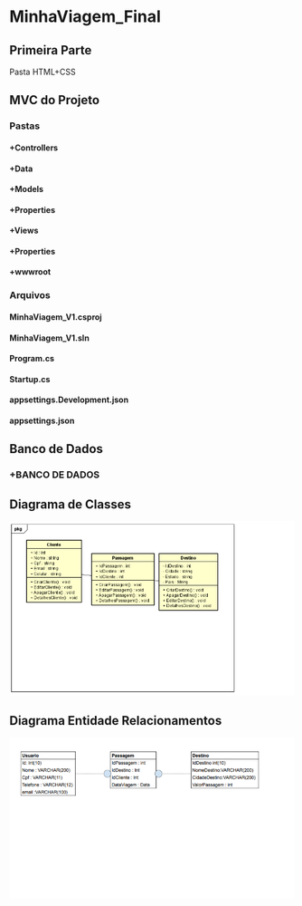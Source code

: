 # MinhaViagem_Final


## Primeira Parte
  Pasta HTML+CSS
  
## MVC do Projeto 
  ### Pastas
  #### +Controllers
  #### +Data
  #### +Models
  #### +Properties
  #### +Views
  #### +Properties
  #### +wwwroot
  
  ### Arquivos
  #### MinhaViagem_V1.csproj
  #### MinhaViagem_V1.sln
  #### Program.cs
  #### Startup.cs
  #### appsettings.Development.json
  #### appsettings.json
  
  ## Banco de Dados
  ### +BANCO DE DADOS
  
  

## Diagrama de Classes

<img src=DiagramaDeClasse.png />

## Diagrama Entidade Relacionamentos

<img src=DiagramaEntidade.png />
